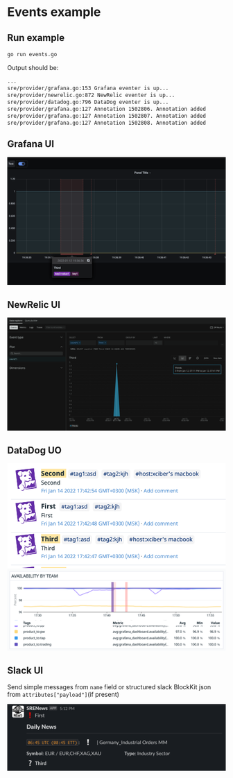 # Events example

## Run example

```sh
go run events.go
```

Output should be:
```log
...
sre/provider/grafana.go:153 Grafana eventer is up...
sre/provider/newrelic.go:872 NewRelic eventer is up...
sre/provider/datadog.go:796 DataDog eventer is up...
sre/provider/grafana.go:127 Annotation 1502806. Annotation added
sre/provider/grafana.go:127 Annotation 1502807. Annotation added
sre/provider/grafana.go:127 Annotation 1502808. Annotation added
```

## Grafana UI

![Grafana](/examples/grafana-events.jpg)

## NewRelic UI

![NewRelic](/examples/newrelic-events.jpg)

## DataDog UO
![DataDog](/examples/datadog-events.png)
![DataDog](/examples/datadog-events2.png)

## Slack UI

Send simple messages from `name` field or structured slack BlockKit json from `attributes["payload"]`(if present) 

![Slack](/examples/slack-events.png)